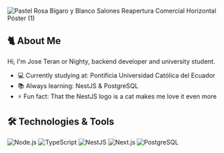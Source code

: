 ![Pastel Rosa Bígaro y Blanco Salones Reapertura Comercial Horizontal Póster (1)](https://github.com/nightydev/nightydev/assets/106894979/c6916b62-e082-4ddc-8741-4d96e971cc9a)

## 🐈 About Me
Hi, I'm Jose Teran or Nighty, backend developer and university student.

- 💻 Currently studying at: Pontificia Universidad Católica del Ecuador
- 📚 Always learning: NestJS & PostgreSQL
- ⚡ Fun fact: That the NestJS logo is a cat makes me love it even more 

## 🛠️ Technologies & Tools  
![Node.js](https://img.shields.io/badge/-Node.js-339933?logo=node.js&logoColor=white&style=flat) 
![TypeScript](https://img.shields.io/badge/-TypeScript-3178C6?logo=typescript&logoColor=white&style=flat)
![NestJS](https://img.shields.io/badge/-NestJS-E0234E?logo=nestjs&logoColor=white&style=flat)
![Next.js](https://img.shields.io/badge/-Next.js-FFFFFF?logo=next.js&logoColor=black&style=flat)
![PostgreSQL](https://img.shields.io/badge/-PostgreSQL-4169E1?logo=postgresql&logoColor=white&style=flat)
